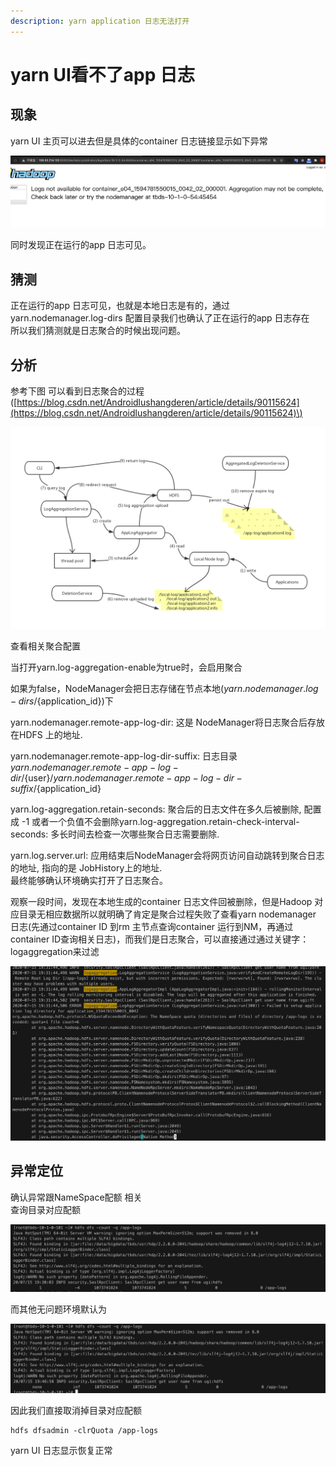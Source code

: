 ```yaml
---
description: yarn application 日志无法打开
---
```


# yarn UI看不了app 日志

## 现象

yarn UI 主页可以进去但是具体的container 日志链接显示如下异常

![](/images/log1.png)

同时发现正在运行的app 日志可见。

## 猜测

正在运行的app 日志可见，也就是本地日志是有的，通过yarn.nodemanager.log-dirs 配置目录我们也确认了正在运行的app 日志存在  
所以我们猜测就是日志聚合的时候出现问题。

## 分析

参考下图 可以看到日志聚合的过程\([https://blog.csdn.net/Androidlushangderen/article/details/90115624](https://blog.csdn.net/Androidlushangderen/article/details/90115624)\)

![](../.gitbook/assets/image%20%282%29.png)


查看相关聚合配置

当打开yarn.log-aggregation-enable为true时，会启用聚合

如果为false，NodeManager会把日志存储在节点本地\(${yarn.nodemanager.log-dirs}/${application\_id}\)下

yarn.nodemanager.remote-app-log-dir: 这是 NodeManager将日志聚合后存放在HDFS 上的地址.

yarn.nodemanager.remote-app-log-dir-suffix: 日志目录${yarn.nodemanager.remote-app-log-dir}/${user}/${yarn.nodemanager.remote-app-log-dir-suffix}/${application\_id}

yarn.log-aggregation.retain-seconds: 聚合后的日志文件在多久后被删除, 配置成 -1 或者一个负值不会删除yarn.log-aggregation.retain-check-interval-seconds: 多长时间去检查一次哪些聚合日志需要删除.

yarn.log.server.url: 应用结束后NodeManager会将网页访问自动跳转到聚合日志的地址, 指向的是 JobHistory上的地址.  
最终能够确认环境确实打开了日志聚合。

观察一段时间，发现在本地生成的container 日志文件回被删除，但是Hadoop 对应目录无相应数据所以就明确了肯定是聚合过程失败了查看yarn nodemanager 日志\(先通过container ID 到rm 主节点查询container 运行到NM，再通过container ID查询相关日志\)，而我们是日志聚合，可以直接通过通过关键字： logaggregation来过滤

![](/images/job2.png)



## 异常定位

确认异常跟NameSpace配额 相关  
查询目录对应配额

![](/images/job3.png)

而其他无问题环境默认为

![](/images/job4.png)


因此我们直接取消掉目录对应配额

```text
hdfs dfsadmin -clrQuota /app-logs
```

yarn UI 日志显示恢复正常
